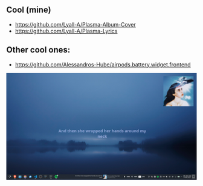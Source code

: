 ## Cool (mine)
* https://github.com/Lyall-A/Plasma-Album-Cover
* https://github.com/Lyall-A/Plasma-Lyrics

## Other cool ones:
* https://github.com/Alessandros-Hube/airpods.battery.widget.frontend

![Desktop](./desktop-uwu.png)